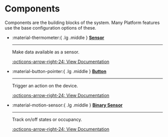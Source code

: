 # Components

Components are the building blocks of the system. Many Platform features use the base configuration options of these.

<div class="grid cards" markdown>

-   :material-thermometer:{ .lg .middle } [__Sensor__](./sensor.md)

    ---

    Make data available as a sensor.

    [:octicons-arrow-right-24: View Documentation](./sensor.md)

-   :material-button-pointer:{ .lg .middle } [__Button__](./button.md)

    ---

    Trigger an action on the device.

    

    [:octicons-arrow-right-24: View Documentation](./button.md)

-   :material-motion-sensor:{ .lg .middle } [__Binary Sensor__](./binary_sensor.md)

    ---

    Track on/off states or occupancy.

    

    [:octicons-arrow-right-24: View Documentation](./button.md)
<!--
-   :material-scale-balance:{ .lg .middle } __More?__

    ---

    More is coming soon.

    [:octicons-arrow-right-24: License](#) -->

</div>